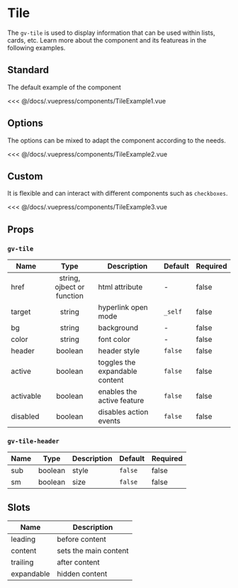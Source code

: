 # Tile

The `gv-tile` is used to display information that can be used within lists, cards, etc. Learn more about the component and its featureas in the following examples.

## Standard

The default example of the component

<tile-example-1 />

<<< @/docs/.vuepress/components/TileExample1.vue

## Options

The options can be mixed to adapt the component according to the needs.

<tile-example-2 />

<<< @/docs/.vuepress/components/TileExample2.vue

## Custom

It is flexible and can interact with different components such as `checkboxes`.

<tile-example-3 />

<<< @/docs/.vuepress/components/TileExample3.vue

## Props

### `gv-tile`

| Name      |            Type            | Description                    | Default | Required |
| --------- | :------------------------: | ------------------------------ | ------- | -------- |
| href      | string, ojbect or function | html attribute                 | -       | false    |
| target    |           string           | hyperlink open mode            | `_self` | false    |
| bg        |           string           | background                     | -       | false    |
| color     |           string           | font color                     | -       | false    |
| header    |          boolean           | header style                   | `false` | false    |
| active    |          boolean           | toggles the expandable content | `false` | false    |
| activable |          boolean           | enables the active feature     | `false` | false    |
| disabled  |          boolean           | disables action events         | `false` | false    |

### `gv-tile-header`

| Name |  Type   | Description | Default | Required |
| ---- | :-----: | ----------- | ------- | -------- |
| sub  | boolean | style       | `false` | false    |
| sm   | boolean | size        | `false` | false    |

## Slots

| Name       | Description           |
| ---------- | --------------------- |
| leading    | before content        |
| content    | sets the main content |
| trailing   | after content         |
| expandable | hidden content        |
